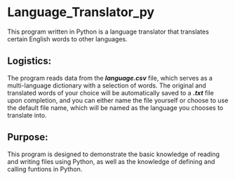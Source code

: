 # Language_Translator_py
This program written in Python is a language translator that translates certain English words to other languages.<br/>

## Logistics:
The program reads data from the ***language.csv*** file, which serves as a multi-language dictionary with a selection of words. The original and translated words of your choice will be automatically saved to a ***.txt*** file upon completion, and you can either name the file yourself or choose to use the default file name, which will be named as the language you chooses to translate into.
## Purpose:
This program is designed to demonstrate the basic knowledge of reading and writing files using Python, as well as the knowledge of defining and calling funtions in Python.

